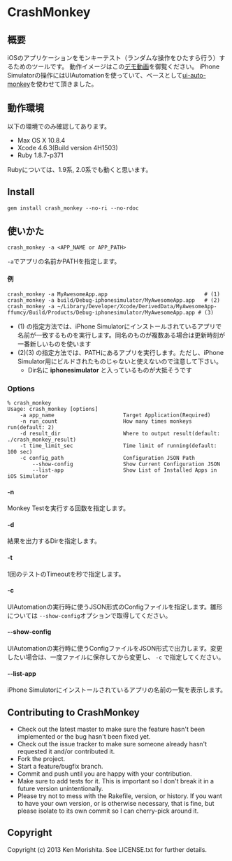 CrashMonkey
===========

概要
----

iOSのアプリケーションをモンキーテスト（ランダムな操作をひたすら行う）するためのツールです。
動作イメージはこの[デモ動画](http://youtu.be/y5PZGVbLHtI)を御覧ください。
iPhone Simulatorの操作にはUIAutomationを使っていて、ベースとして[ui-auto-monkey](https://github.com/jonathanpenn/ui-auto-monkey)を使わせて頂きました。


動作環境
-------

以下の環境でのみ確認してあります。

* Max OS X 10.8.4
* Xcode 4.6.3(Build version 4H1503)
* Ruby 1.8.7-p371

Rubyについては、1.9系, 2.0系でも動くと思います。


Install
--------

```
gem install crash_monkey --no-ri --no-rdoc
```

使いかた
------

```
crash_monkey -a <APP_NAME or APP_PATH>
```

`-a`でアプリの名前かPATHを指定します。

#### 例

```
crash_monkey -a MyAwesomeApp.app                               # (1)
crash_monkey -a build/Debug-iphonesimulator/MyAwesomeApp.app   # (2)
crash_monkey -a ~/Library/Developer/Xcode/DerivedData/MyAwesomeApp-ffumcy/Build/Products/Debug-iphonesimulator/MyAwesomeApp.app # (3)
```

* (1) の指定方法では、iPhone Simulatorにインストールされているアプリで名前が一致するものを実行します。同名のものが複数ある場合は更新時刻が一番新しいものを使います
* (2)(3) の指定方法では、PATHにあるアプリを実行します。ただし、iPhone Simulator用にビルドされたものじゃないと使えないので注意して下さい。
	* Dir名に **iphonesimulator** と入っているものが大抵そうです




### Options

```
% crash_monkey
Usage: crash_monkey [options]
    -a app_name                      Target Application(Required)
    -n run_count                     How many times monkeys run(default: 2)
    -d result_dir                    Where to output result(default: ./crash_monkey_result)
    -t time_limit_sec                Time limit of running(default: 100 sec)
    -c config_path                   Configuration JSON Path
        --show-config                Show Current Configuration JSON
        --list-app                   Show List of Installed Apps in iOS Simulator
```


#### -n
Monkey Testを実行する回数を指定します。

#### -d
結果を出力するDirを指定します。

#### -t
1回のテストのTimeoutを秒で指定します。

#### -c
UIAutomationの実行時に使うJSON形式のConfigファイルを指定します。雛形については `--show-config`オプションで取得してください。

#### --show-config
UIAutomationの実行時に使うConfigファイルをJSON形式で出力します。変更したい場合は、一度ファイルに保存してから変更し、 `-c` で指定してください。

#### --list-app

iPhone Simulatorにインストールされているアプリの名前の一覧を表示します。


Contributing to CrashMonkey
---------------------
 
* Check out the latest master to make sure the feature hasn't been implemented or the bug hasn't been fixed yet.
* Check out the issue tracker to make sure someone already hasn't requested it and/or contributed it.
* Fork the project.
* Start a feature/bugfix branch.
* Commit and push until you are happy with your contribution.
* Make sure to add tests for it. This is important so I don't break it in a future version unintentionally.
* Please try not to mess with the Rakefile, version, or history. If you want to have your own version, or is otherwise necessary, that is fine, but please isolate to its own commit so I can cherry-pick around it.

Copyright
----------

Copyright (c) 2013 Ken Morishita. See LICENSE.txt for
further details.

